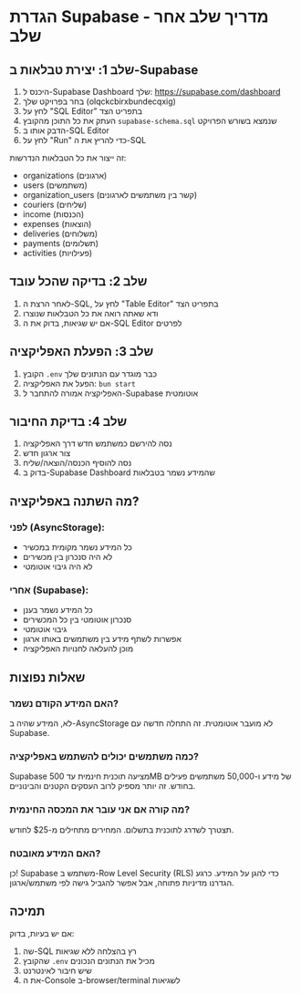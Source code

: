 # הגדרת Supabase - מדריך שלב אחר שלב

## שלב 1: יצירת טבלאות ב-Supabase

1. היכנס ל-Supabase Dashboard שלך: https://supabase.com/dashboard
2. בחר בפרויקט שלך (olqckcbirxbundecqxig)
3. לחץ על "SQL Editor" בתפריט הצד
4. העתק את כל התוכן מהקובץ `supabase-schema.sql` שנמצא בשורש הפרויקט
5. הדבק אותו ב-SQL Editor
6. לחץ על "Run" כדי להריץ את ה-SQL

זה ייצור את כל הטבלאות הנדרשות:
- organizations (ארגונים)
- users (משתמשים)
- organization_users (קשר בין משתמשים לארגונים)
- couriers (שליחים)
- income (הכנסות)
- expenses (הוצאות)
- deliveries (משלוחים)
- payments (תשלומים)
- activities (פעילויות)

## שלב 2: בדיקה שהכל עובד

1. לאחר הרצת ה-SQL, לחץ על "Table Editor" בתפריט הצד
2. ודא שאתה רואה את כל הטבלאות שנוצרו
3. אם יש שגיאות, בדוק את ה-SQL Editor לפרטים

## שלב 3: הפעלת האפליקציה

1. הקובץ `.env` כבר מוגדר עם הנתונים שלך
2. הפעל את האפליקציה: `bun start`
3. האפליקציה אמורה להתחבר ל-Supabase אוטומטית

## שלב 4: בדיקת החיבור

1. נסה להירשם כמשתמש חדש דרך האפליקציה
2. צור ארגון חדש
3. נסה להוסיף הכנסה/הוצאה/שליח
4. בדוק ב-Supabase Dashboard שהמידע נשמר בטבלאות

## מה השתנה באפליקציה?

### לפני (AsyncStorage):
- כל המידע נשמר מקומית במכשיר
- לא היה סנכרון בין מכשירים
- לא היה גיבוי אוטומטי

### אחרי (Supabase):
- כל המידע נשמר בענן
- סנכרון אוטומטי בין כל המכשירים
- גיבוי אוטומטי
- אפשרות לשתף מידע בין משתמשים באותו ארגון
- מוכן להעלאה לחנויות האפליקציה

## שאלות נפוצות

### האם המידע הקודם נשמר?
לא, המידע שהיה ב-AsyncStorage לא מועבר אוטומטית. זה התחלה חדשה עם Supabase.

### כמה משתמשים יכולים להשתמש באפליקציה?
Supabase מציעה תוכנית חינמית עד 500MB של מידע ו-50,000 משתמשים פעילים בחודש.
זה יותר מספיק לרוב העסקים הקטנים והבינוניים.

### מה קורה אם אני עובר את המכסה החינמית?
תצטרך לשדרג לתוכנית בתשלום. המחירים מתחילים מ-$25 לחודש.

### האם המידע מאובטח?
כן! Supabase משתמש ב-Row Level Security (RLS) כדי להגן על המידע.
כרגע הגדרנו מדיניות פתוחה, אבל אפשר להגביל גישה לפי משתמש/ארגון.

## תמיכה

אם יש בעיות, בדוק:
1. שה-SQL רץ בהצלחה ללא שגיאות
2. שהקובץ `.env` מכיל את הנתונים הנכונים
3. שיש חיבור לאינטרנט
4. את ה-Console ב-browser/terminal לשגיאות
